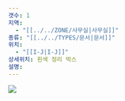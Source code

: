 ```yaml
---
갯수: 1
지역:
  - "[[../../ZONE/사무실|사무실]]"
종류: "[[../../TYPES/문서|문서]]"
위치:
  - "[[I-J|I-J]]"
상세위치: 흰색 정리 박스
설명:
---
```


![](http://192.168.50.22/devices/240907_IMG_0044.jpg)
